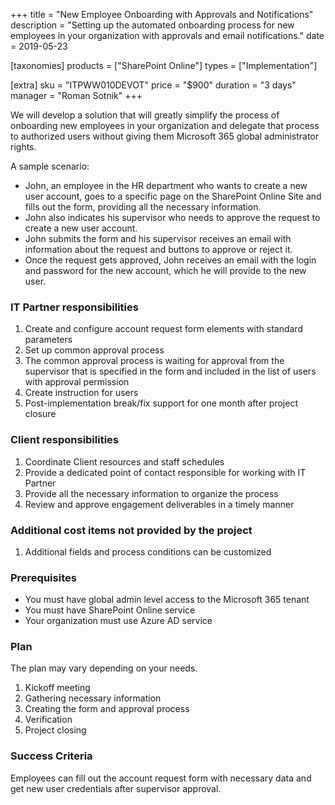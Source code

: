 +++
title = "New Employee Onboarding with Approvals and Notifications"
description = "Setting up the automated onboarding process for new employees in your organization with approvals and email notifications."
date = 2019-05-23

[taxonomies]
products = ["SharePoint Online"]
types = ["Implementation"]

[extra]
sku = "ITPWW010DEVOT"
price = "$900"
duration = "3 days"
manager = "Roman Sotnik"
+++

We will develop a solution that will greatly
simplify the process of onboarding new employees in your organization
and delegate that process to authorized users without giving them Microsoft
365 global administrator rights.

A sample scenario:

-   John, an employee in the HR department who wants to create a new
    user account, goes to a specific page on the SharePoint Online Site
    and fills out the form, providing all the necessary information.
-   John also indicates his supervisor who needs to approve the
    request to create a new user account.
-   John submits the form and his supervisor receives an email with
    information about the request and buttons to approve or reject it.
-   Once the request gets approved, John receives an email with the
    login and password for the new account, which he will provide to the
    new user.

### IT Partner responsibilities

1.  Create and configure account request form elements with standard
    parameters
2.  Set up common approval process
3.  The common approval process is waiting for approval from the
    supervisor that is specified in the form and included in the list of
    users with approval permission
4.  Create instruction for users
5.  Post-implementation break/fix support for one month after project
    closure

### Client responsibilities

1.  Coordinate Client resources and staff schedules
2.  Provide a dedicated point of contact responsible for working with IT
    Partner
3.  Provide all the necessary information to organize the process
4.  Review and approve engagement deliverables in a timely manner

### Additional cost items not provided by the project

1.  Additional fields and process conditions can be customized

### Prerequisites

-   You must have global admin level access to the Microsoft 365 tenant
-   You must have SharePoint Online service
-   Your organization must use Azure AD service

### Plan

The plan may vary depending on your needs.

1.  Kickoff meeting
2.  Gathering necessary information
3.  Creating the form and approval process
4.  Verification
5.  Project closing

### Success Criteria

Employees can fill out the account request form with necessary data and
get new user credentials after  supervisor approval.
